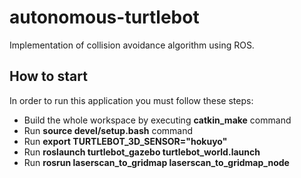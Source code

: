 # autonomous-turtlebot
Implementation of collision avoidance algorithm using ROS.

## How to start

In order to run this application you must follow these steps:

* Build the whole workspace by executing **catkin_make** command
* Run **source devel/setup.bash** command
* Run **export TURTLEBOT_3D_SENSOR="hokuyo"**
* Run **roslaunch turtlebot_gazebo turtlebot_world.launch**
* Run **rosrun laserscan_to_gridmap laserscan_to_gridmap_node**

